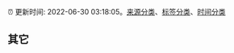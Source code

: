 :alarm_clock: 更新时间: 2022-06-30 03:18:05。[来源分类](../README.md)、[标签分类](../TAGS.md)、[时间分类](../TIMELINE.md)

## 其它



